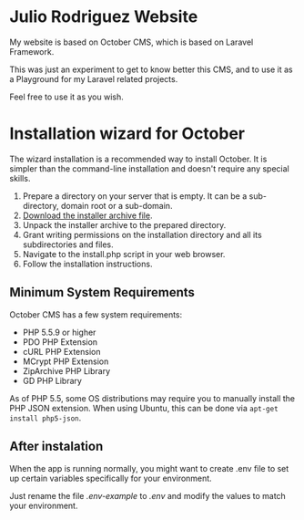 # Julio Rodriguez Website
My website is based on October CMS, which is based on Laravel Framework.

This was just an experiment to get to know better this CMS, and to use it as a Playground for my Laravel related projects.

Feel free to use it as you wish.

# Installation wizard for October

The wizard installation is a recommended way to install October. It is simpler than the command-line installation and doesn't require any special skills.

1. Prepare a directory on your server that is empty. It can be a sub-directory, domain root or a sub-domain.
1. [Download the installer archive file](https://github.com/octobercms/install/archive/master.zip).
1. Unpack the installer archive to the prepared directory.
1. Grant writing permissions on the installation directory and all its subdirectories and files.
1. Navigate to the install.php script in your web browser.
1. Follow the installation instructions.

## Minimum System Requirements

October CMS has a few system requirements:

* PHP 5.5.9 or higher
* PDO PHP Extension
* cURL PHP Extension
* MCrypt PHP Extension
* ZipArchive PHP Library
* GD PHP Library

As of PHP 5.5, some OS distributions may require you to manually install the PHP JSON extension.
When using Ubuntu, this can be done via ``apt-get install php5-json``.

## After instalation
When the app is running normally, you might want to create .env file to set up certain variables specifically for your environment.

Just rename the file *.env-example* to *.env* and modify the values to match your environment.

